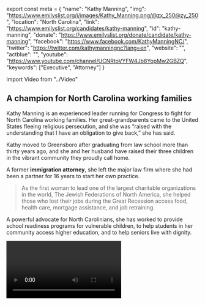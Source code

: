 export const meta = {
  "name": "Kathy Manning",
  "img": "https://www.emilyslist.org/i/images/Kathy_Manning.png/@zx_250@zy_250",
  "location": "North Carolina",
  "link": "https://www.emilyslist.org/candidates/kathy-manning",
  "id": "kathy-manning",
  "donate": "https://www.emilyslist.org/donate/candidate/kathy-manning",
  "facebook": "https://www.facebook.com/KathyManningNC/",
  "twitter": "https://twitter.com/kathymanningnc?lang=en",
  "website": "",
  "actblue": "",
  "youtube": "https://www.youtube.com/channel/UCNRtoVYFW4Jb8YopMw2GBZQ",
  "keywords": ["Executive", "Attorney"]
}

import Video from "../Video"

## A champion for North Carolina working families

Kathy Manning is an experienced leader running for Congress to fight for North Carolina working families. Her great-grandparents came to the United States fleeing religious persecution, and she was “raised with the understanding that I have an obligation to give back,” she has said.

Kathy moved to Greensboro after graduating from law school more than thirty years ago, and she and her husband have raised their three children in the vibrant community they proudly call home.

A former **immigration attorney**, she left the major law firm where she had been a partner for 16 years to start her own practice.

> As the first woman to lead one of the largest charitable organizations in the world, The Jewish Federations of North America, she helped those who lost their jobs during the Great Recession access food, health care, mortgage assistance, and job retraining.

A powerful advocate for North Carolinians, she has worked to provide school readiness programs for vulnerable children, to help students in her community access higher education, and to help seniors live with dignity.

<Video id="EEJ3RKS4M4w" />

## An experienced leader fighting to expand economic opportunity

Kathy is running to expand economic opportunity and to help create good-paying jobs so that all North Carolina working families can thrive. She has worked to spur economic development in the Greensboro community, and she has what it takes to lead and to help grow an economy that works for all North Carolinians. Kathy is a fierce advocate for expanding all Americans’ access to affordable, quality health care — an issue that is deeply personal for her family. As the mother of a child with a chronic illness, she has fought insurance companies, knows firsthand how high the costs of life-saving drugs have risen, and worries that her daughter’s pre-existing condition could keep her from getting the coverage she needs to access care in the future. “I’ve just been astonished that Congress has spent so much time worrying about taking away health care,” Kathy has said. When elected, she will fight back against attempts to undo the progress we have worked so hard to make.

<Video id="0UMBHeydjn8" />

## An opportunity to flip a seat and take back the House

Kathy is challenging incumbent Republican Congressman Ted Budd, a vulnerable freshman who has prioritized a dangerous and extreme agenda that hurts the working families he was elected to serve. Kathy’s strong, grassroots campaign built impressive early momentum, and Budd is running scared. Desperate to keep his seat and his party’s control of the House, he began attacking Kathy as soon as she announced her candidacy. Kathy is a fearless fighter for North Carolinians, and she has what it takes to hold Budd accountable and to flip this seat. Let show her the full support of the EMILY’s List community and flip this seat — and take back the House in 2018.
